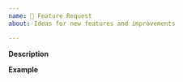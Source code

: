 ```yaml
---
name: 🚀 Feature Request
about: Ideas for new features and improvements

---
```


**Description**
<!-- A clear and concise description of the new feature. -->

**Example**
<!-- A simple example of the new feature in action (include PHP code, link to official documentation, etc.)
     If the new feature changes an existing feature, include a simple before/after comparison. -->
